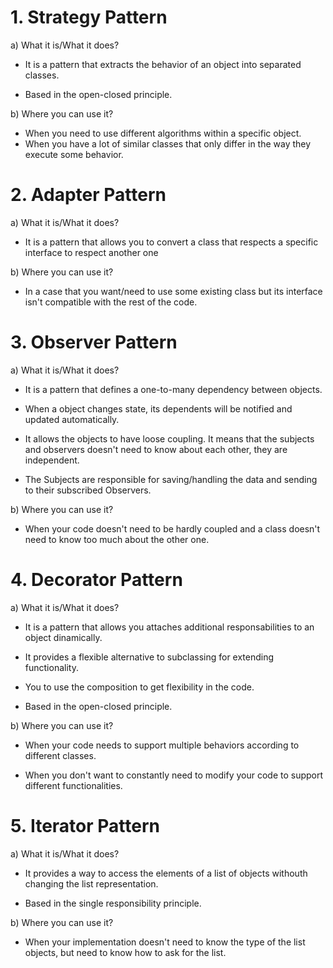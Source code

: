 # 1. Strategy Pattern

a) What it is/What it does?

- It is a pattern that extracts the behavior of an object into separated classes. 

- Based in the open-closed principle.

b) Where you can use it?

- When you need to use different algorithms within a specific object.
- When you have a lot of similar classes that only differ in the way they execute some behavior.

# 2. Adapter Pattern

a) What it is/What it does?

- It is a pattern that allows you to convert a class that respects a specific interface to respect another one

b) Where you can use it?

- In a case that you want/need to use some existing class but its interface isn't compatible with the rest of the code.

# 3. Observer Pattern

a) What it is/What it does?

- It is a pattern that defines a one-to-many dependency between objects.

- When a object changes state, its dependents will be notified and updated automatically.

- It allows the objects to have loose coupling. It means that the subjects and observers doesn't need to know about each other, they are independent. 

- The Subjects are responsible for saving/handling the data and sending to their subscribed Observers. 

b) Where you can use it?

- When your code doesn't need to be hardly coupled and a class doesn't need to know too much about the other one. 

# 4. Decorator Pattern

a) What it is/What it does?

- It is a pattern that allows you attaches additional responsabilities to an object dinamically.

- It provides a flexible alternative to subclassing for extending functionality.

- You to use the composition to get flexibility in the code.

- Based in the open-closed principle.

b) Where you can use it?

- When your code needs to support multiple behaviors according to different classes.

- When you don't want to constantly need to modify your code to support different functionalities. 


# 5. Iterator Pattern

a) What it is/What it does?

- It provides a way to access the elements of a list of objects withouth changing the list representation.

- Based in the single responsibility principle.

b) Where you can use it?

- When your implementation doesn't need to know the type of the list objects, but need to know how to ask for the list.